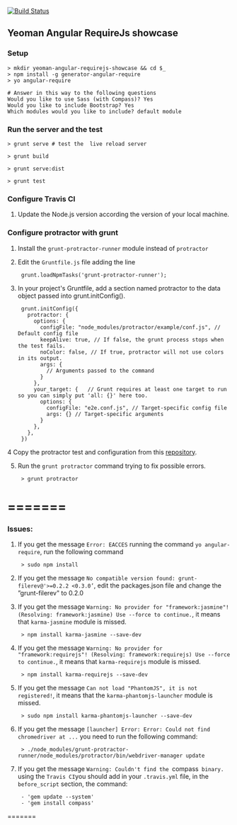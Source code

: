 [![Build Status](https://travis-ci.org/antonio-pierro/yo-angulare-requirejs-protractor-showcase.svg)](https://travis-ci.org/antonio-pierro/yo-angulare-requirejs-protractor-showcase)

## Yeoman Angular RequireJs showcase

### Setup

    > mkdir yeoman-angular-requirejs-showcase && cd $_
    > npm install -g generator-angular-require
    > yo angular-require

    # Answer in this way to the following questions 
    Would you like to use Sass (with Compass)? Yes
    Would you like to include Bootstrap? Yes
    Which modules would you like to include? default module

### Run the server and the test

    > grunt serve # test the  live reload server 

    > grunt build 

    > grunt serve:dist

    > grunt test

### Configure Travis CI 

1. Update the Node.js version according the version of your local machine.

### Configure protractor with grunt

1. Install the `grunt-protractor-runner` module instead of `protractor`

2. Edit the `Gruntfile.js` file adding the line 

        grunt.loadNpmTasks('grunt-protractor-runner');

3. In your project's Gruntfile, add a section named protractor to the data object passed into grunt.initConfig().

        grunt.initConfig({
          protractor: {
            options: {
              configFile: "node_modules/protractor/example/conf.js", // Default config file
              keepAlive: true, // If false, the grunt process stops when the test fails.
              noColor: false, // If true, protractor will not use colors in its output.
              args: {
                // Arguments passed to the command
              }
            },
            your_target: {   // Grunt requires at least one target to run so you can simply put 'all: {}' here too.
              options: {
                configFile: "e2e.conf.js", // Target-specific config file
                args: {} // Target-specific arguments
              }
            },
          },
        })

4 Copy the protractor test and configuration from this [repository](https://github.com/angular/protractor/tree/master/example).

5. Run the `grunt protractor` command trying to fix possible errors.

        > grunt protractor

=======
=======

### Issues:

1. If you get the message `Error: EACCES` running the command `yo angular-require`, run the following command

        > sudo npm install

2. If you get the message `No compatible version found: grunt-filerev@'>=0.2.2 <0.3.0’`, edit the packages.json file and change the ”grunt-filerev" to 0.2.0

3. If you get the message `Warning: No provider for "framework:jasmine"! (Resolving: framework:jasmine) Use --force to continue.`, it means that `karma-jasmine` module is missed.

        > npm install karma-jasmine --save-dev

4. If you get the message `Warning: No provider for "framework:requirejs"! (Resolving: framework:requirejs) Use --force to continue.`,  it means that `karma-requirejs` module is missed.

        > npm install karma-requirejs --save-dev

5. If you get the message `Can not load "PhantomJS", it is not registered!`, it means that the `karma-phantomjs-launcher` module is missed.

        > sudo npm install karma-phantomjs-launcher --save-dev

6. If you get the message `[launcher] Error: Error: Could not find chromedriver at ...` you need to run the following command:

        > ./node_modules/grunt-protractor-runner/node_modules/protractor/bin/webdriver-manager update

7. If you get the message `Warning: Couldn't find the `compass` binary.` using the `Travis CI`you should add in your `.travis.yml` file, in the `before_script` section, the command:

        - 'gem update --system'
        - 'gem install compass'
=======
